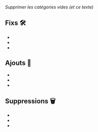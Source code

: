 *Supprimer les catégories vides (et ce texte)*
## Fixs 🛠️

  - 
  - 
  - 

## Ajouts 🌱

  - 
  - 
  - 

## Suppressions 🗑️

  - 
  - 
  - 
